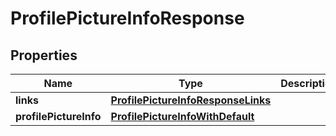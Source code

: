 
# ProfilePictureInfoResponse

## Properties
Name | Type | Description | Notes
------------ | ------------- | ------------- | -------------
**links** | [**ProfilePictureInfoResponseLinks**](ProfilePictureInfoResponseLinks.md) |  | 
**profilePictureInfo** | [**ProfilePictureInfoWithDefault**](ProfilePictureInfoWithDefault.md) |  | 



